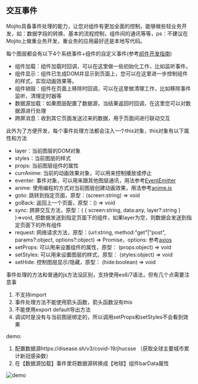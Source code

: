 ## 交互事件
Mojito具备事件处理的能力，让您对组件有更加全面的控制，能够做些轻业务开发，如：数据字段的转换、基本的流程控制，组件间的通讯等等，ps：不建议在Mojito上做重业务开发，重业务的应用最好还是本地写代码。

每个图层都会有以下4个系统事件+组件的自定义事件(参考[组件开发指南](develop.md))

- 组件加载：组件加载时回调，可以在这里做一些初始化工作，比如监听事件。
- 组件显示：组件已生成DOM并显示到页面上，您可以在这里进一步控制组件的样式，实现动画效果等。
- 组件销毁：组件在页面上移除时回调，可以在这里做清理工作，比如移除事件监听，清理定时器等
- 数据源加载：如果图层配置了数据源，当结果返回时回调，在这里您可以对数据源进行处理
- 跨屏消息：收到其它页面发送过来的数据，用于页面间进行联动交互

此外为了方便开发，每个事件处理方法都会注入一个this对象，this对象有以下属性和方法

- layer：当前图层的DOM对象
- styles：当前图层的样式
- props: 当前图层组件的属性
- currAnime: 当前的动画效果对象，可以用来控制播放或停止
- eventer: 事件对象，可以用来跟其他图层通讯，用法参考[EventEmitter](https://nodejs.org/api/events.html)
- anime: 使用编程的方式对当前图层创建动画效果，用法参考[anime.js](https://github.com/juliangarnier/anime)
- goto: 跳转到指定页面，原型：(screen:string) => void
- goBack: 返回上一个页面，原型：() => void
- sync: 跨屏交互方法，原型：( { screen:string, data:any, layer?:string } )=>void, 把数据发送到指定页面下的组件，如果layer为空，则数据会发送到指定页面下的所有组件
- request: 网络请求方法，原型：(url:string, method:"get"|"post", params?:object, options?:object) => Promise，options: 参考[axios](https://github.com/axios/axios)
- setProps: 可以用来设置组件的属性，原型： (props:object) => void
- setStyles: 可以用来设置图层的样式，原型： (styles:object) => void
- setHide: 控制图层显示/隐藏，原型： (hide:boolean) => void

事件处理的方法和普通的js方法没区别，支持使用es6/7语法，但有几个点需要注意事
1. 不支持import
2. 事件处理方法不能使用箭头函数，箭头函数没有this
3. 不能使用export default导出方法
4. 调试时是没有与当前图层绑定的，所以调用setProps和setStyles不会看到效果

demo: 
1. 配置数据源https://disease.sh/v3/covid-19/jhucsse （获取全球主要城市累计新冠感染数）
2. 在【数据源加载】事件里将数据源转换成【地球】组件barData属性

![demo](/assets/events-demo.jpg)
